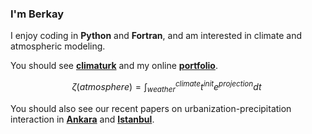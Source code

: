 ### I'm Berkay 

I enjoy coding in **Python** and **Fortran**, and am interested in climate and atmospheric modeling.

You should see [**climaturk**](https://climaturk.com/) and my online [**portfolio**](https://berkaydonmezs.github.io/).

$$
\zeta(atmosphere) = \int_{weather}^{climate} t^{init}e^{projection}dt\
$$

You should also see our recent papers on urbanization-precipitation interaction in [**Ankara**](https://doi.org/10.1016/j.uclim.2022.101316) and [**Istanbul**](https://doi.org/10.1016/j.atmosres.2023.106681).

